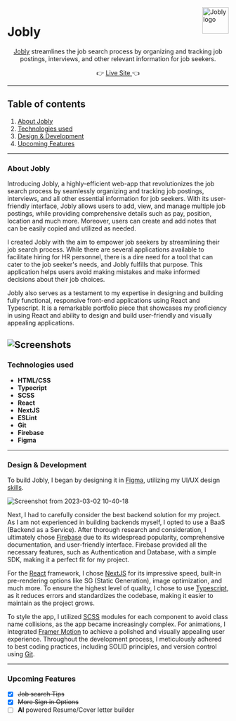 <a target="_blank" href="https://www.joblyapp.net/">
<img  src="https://user-images.githubusercontent.com/67468836/222377814-0d3c41d5-90bb-4d9f-9c41-0621e25e28e0.png"  alt="Jobly logo"  title="Jobly"  align="right"  height="60"  />
</a>

# Jobly

<p align="center"><a target="_blank" href="https://www.joblyapp.net/">Jobly</a> streamlines the job search process by organizing and tracking job postings, interviews, and other relevant information for job seekers.</p>

<p align="center">&#128073 <a target="_blank" href="https://www.joblyapp.net/">Live Site </a>&#128072</p>

---

## Table of contents

1. [About Jobly](#about-jobly)
2. [Technologies used](#technologies-used)
3. [Design & Development](#design--development)
4. [Upcoming Features](#upcoming-features)

---

### About Jobly

Introducing Jobly, a highly-efficient web-app that revolutionizes the job search process by seamlessly organizing and tracking job postings, interviews, and all other essential information for job seekers. With its user-friendly interface, Jobly allows users to add, view, and manage multiple job postings, while providing comprehensive details such as pay, position, location and much more. Moreover, users can create and add notes that can be easily copied and utilized as needed.

I created Jobly with the aim to empower job seekers by streamlining their job search process. While there are several applications available to facilitate hiring for HR personnel, there is a dire need for a tool that can cater to the job seeker's needs, and Jobly fulfills that purpose. This application helps users avoid making mistakes and make informed decisions about their job choices.

Jobly also serves as a testament to my expertise in designing and building fully functional, responsive front-end applications using React and Typescript. It is a remarkable portfolio piece that showcases my proficiency in using React and ability to design and build user-friendly and visually appealing applications.

## ![Screenshots](https://user-images.githubusercontent.com/67468836/222380633-94b061ab-b47d-43b4-9e14-d2d93c4b7f82.png)

### Technologies used

- **HTML/CSS**
- **Typecript**
- **SCSS**
- **React**
- **NextJS**
- **ESLint**
- **Git**
- **Firebase**
- **Figma**

---

### Design & Development

To build Jobly, I began by designing it in [Figma](https://www.figma.com/file/2mOdou4dPImG5xje64agpX/Jobly?node-id=122%3A10&t=TOylIPuOIxNwRVC3-1), utilizing my UI/UX design [skills](https://www.coursera.org/account/accomplishments/professional-cert/DZUJWASR2WSS?utm_campaign=sharing_cta&utm_content=cert_image&utm_medium=certificate&utm_product=prof&utm_source=link).

![Screenshot from 2023-03-02 10-40-18](https://user-images.githubusercontent.com/67468836/222390882-7ea0a359-0245-4044-8d7f-fbe18d1e60a4.png)

Next, I had to carefully consider the best backend solution for my project. As I am not experienced in building backends myself, I opted to use a BaaS (Backend as a Service). After thorough research and consideration, I ultimately chose [Firebase](https://firebase.google.com/) due to its widespread popularity, comprehensive documentation, and user-friendly interface. Firebase provided all the necessary features, such as Authentication and Database, with a simple SDK, making it a perfect fit for my project.

For the [React](https://reactjs.org/) framework, I chose [NextJS](https://nextjs.org/) for its impressive speed, built-in pre-rendering options like SG (Static Generation), image optimization, and much more. To ensure the highest level of quality, I chose to use [Typescript](https://www.typescriptlang.org/), as it reduces errors and standardizes the codebase, making it easier to maintain as the project grows.

To style the app, I utilized [SCSS](https://sass-lang.com/) modules for each component to avoid class name collisions, as the app became increasingly complex. For animations, I integrated [Framer Motion](https://www.framer.com/motion/) to achieve a polished and visually appealing user experience. Throughout the development process, I meticulously adhered to best coding practices, including SOLID principles, and version control using [Git](https://git-scm.com/).

---

### Upcoming Features

- [x] ~~Job search Tips~~
- [x] ~~More Sign in Options~~
- [ ] **AI** powered Resume/Cover letter builder

